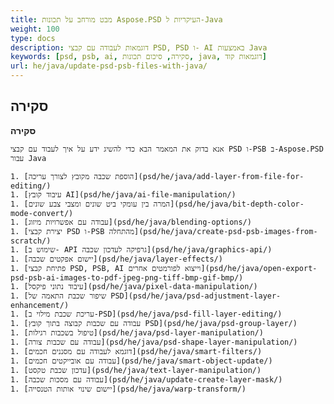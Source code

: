 ```yaml
---
title: מבט מורחב על תכונות Aspose.PSD העיקריות ל-Java
weight: 100
type: docs
description: דוגמאות לעבודה עם קבצי PSD, PSD ו- AI באמצעות Java
keywords: [psd, psb, ai, סקירה, סיכום תכונות, java, דוגמאות קוד]
url: he/java/update-psd-psb-files-with-java/
---
```


## **סקירה**

**סקירה**
	
	אנא בדוק את המאמר הבא כדי להשיג ידע על איך לעבוד עם קבצי PSD ו-PSB ב-Aspose.PSD עבור Java
	
	1. [הוספת שכבה מקובץ לצורך עריכה](psd/he/java/add-layer-from-file-for-editing/) 
	1. [עיבוד קובץ AI](psd/he/java/ai-file-manipulation/) 
	1. [המרה בין עומקי ביט שונים ומצבי צבע שונים](psd/he/java/bit-depth-color-mode-convert/) 
	1. [עבודה עם אפשרויות מיזוג](psd/he/java/blending-options/) 
	1. [יצירת קבצי PSD ו-PSB מהתחלה](psd/he/java/create-psd-psb-images-from-scratch/) 	
	1. [שימוש ב- API גרפיקה לעדכון שכבה](psd/he/java/graphics-api/) 
	1. [יישום אפקטים שכבה](psd/he/java/layer-effects/) 
	1. [פתיחת קבצי PSD, PSB, AI וייצוא לפורמטים אחרים](psd/he/java/open-export-psd-psb-ai-images-to-pdf-jpeg-png-tiff-bmp-gif-bmp/) 
	1. [עיבוד נתוני פיקסל](psd/he/java/pixel-data-manipulation/) 
	1. [שיפור שכבת התאמה של PSD](psd/he/java/psd-adjustment-layer-enhancement/) 
	1. [עריכת שכבת מילוי ב-PSD](psd/he/java/psd-fill-layer-editing/) 
	1. [עבודה עם שכבות קבוצה בתוך קובץ PSD](psd/he/java/psd-group-layer/) 
	1. [טיפול בשכבות רגילות](psd/he/java/psd-layer-manipulation/) 
	1. [עבודה עם שכבות צורה](psd/he/java/psd-shape-layer-manipulation/) 
	1. [דוגמא לעבודה עם מסננים חכמים](psd/he/java/smart-filters/) 
	1. [עבודה עם אובייקטים חכמים](psd/he/java/smart-object-update/) 
	1. [עדכון שכבת טקסט](psd/he/java/text-layer-manipulation/) 
	1. [עבודה עם מסכות שכבה](psd/he/java/update-create-layer-mask/) 	
	1. [יישום שינוי אותות הטנסייה](psd/he/java/warp-transform/)
